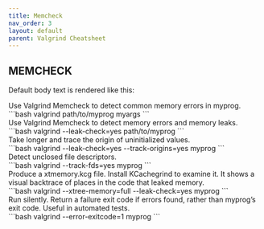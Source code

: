 ```yaml
---
title: Memcheck
nav_order: 3
layout: default
parent: Valgrind Cheatsheet
---
```


## **MEMCHECK**

Default body text is rendered like this:

<div class="code-example" bash="1">
Use Valgrind Memcheck to detect common memory errors in myprog.
</div>
```bash
valgrind path/to/myprog myargs
```

<div class="code-example" bash="1">
Use Valgrind Memcheck to detect memory errors and memory leaks.
</div>
```bash
valgrind --leak-check=yes path/to/myprog
```

<div class="code-example" bash="1">
Take longer and trace the origin of uninitialized values.
</div>
```bash
valgrind --leak-check=yes --track-origins=yes myprog
```

<div class="code-example" bash="1">
Detect unclosed file descriptors.
</div>
```bash
valgrind --track-fds=yes myprog
```

<div class="code-example" bash="1">
Produce a xtmemory.kcg file. Install KCachegrind to examine it. It shows a visual backtrace of places in the code that leaked memory.
</div>
```bash
valgrind --xtree-memory=full --leak-check=yes myprog
```

<div class="code-example" bash="1">
Run silently. Return a failure exit code if errors found, rather than myprog’s exit code. Useful in automated tests.
</div>
```bash
valgrind --error-exitcode=1 myprog
```
